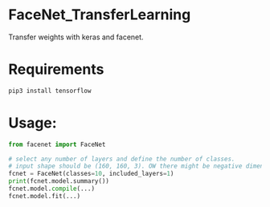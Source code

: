 # FaceNet_TransferLearning
Transfer weights with keras and facenet.

# Requirements
```bash
pip3 install tensorflow
```

# Usage:

```python
from facenet import FaceNet

# select any number of layers and define the number of classes.
# input shape should be (160, 160, 3). OW there might be negative dimension errors with small images.
fcnet = FaceNet(classes=10, included_layers=1)
print(fcnet.model.summary())
fcnet.model.compile(...)
fcnet.model.fit(...)
```
